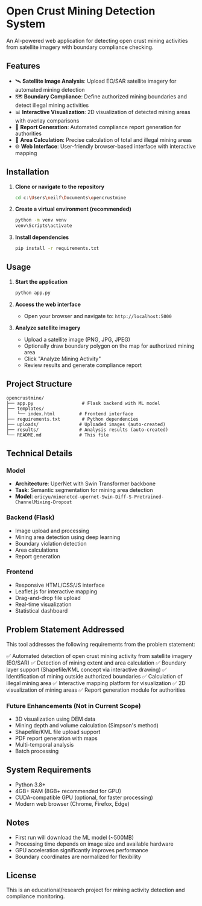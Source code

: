 # Open Crust Mining Detection System

An AI-powered web application for detecting open crust mining activities from satellite imagery with boundary compliance checking.

## Features

- 🛰️ **Satellite Image Analysis**: Upload EO/SAR satellite imagery for automated mining detection
- 🗺️ **Boundary Compliance**: Define authorized mining boundaries and detect illegal mining activities
- 📊 **Interactive Visualization**: 2D visualization of detected mining areas with overlay comparisons
- 📄 **Report Generation**: Automated compliance report generation for authorities
- 🎯 **Area Calculation**: Precise calculation of total and illegal mining areas
- 🌐 **Web Interface**: User-friendly browser-based interface with interactive mapping

## Installation

1. **Clone or navigate to the repository**
   ```bash
   cd c:\Users\neilf\Documents\opencrustmine
   ```

2. **Create a virtual environment (recommended)**
   ```bash
   python -m venv venv
   venv\Scripts\activate
   ```

3. **Install dependencies**
   ```bash
   pip install -r requirements.txt
   ```

## Usage

1. **Start the application**
   ```bash
   python app.py
   ```

2. **Access the web interface**
   - Open your browser and navigate to: `http://localhost:5000`

3. **Analyze satellite imagery**
   - Upload a satellite image (PNG, JPG, JPEG)
   - Optionally draw boundary polygon on the map for authorized mining area
   - Click "Analyze Mining Activity"
   - Review results and generate compliance report

## Project Structure

```
opencrustmine/
├── app.py                  # Flask backend with ML model
├── templates/
│   └── index.html         # Frontend interface
├── requirements.txt        # Python dependencies
├── uploads/               # Uploaded images (auto-created)
├── results/               # Analysis results (auto-created)
└── README.md              # This file
```

## Technical Details

### Model
- **Architecture**: UperNet with Swin Transformer backbone
- **Task**: Semantic segmentation for mining area detection
- **Model**: `ericyu/minenetcd-upernet-Swin-Diff-S-Pretrained-ChannelMixing-Dropout`

### Backend (Flask)
- Image upload and processing
- Mining area detection using deep learning
- Boundary violation detection
- Area calculations
- Report generation

### Frontend
- Responsive HTML/CSS/JS interface
- Leaflet.js for interactive mapping
- Drag-and-drop file upload
- Real-time visualization
- Statistical dashboard

## Problem Statement Addressed

This tool addresses the following requirements from the problem statement:

✅ Automated detection of open crust mining activity from satellite imagery (EO/SAR)
✅ Detection of mining extent and area calculation
✅ Boundary layer support (Shapefile/KML concept via interactive drawing)
✅ Identification of mining outside authorized boundaries
✅ Calculation of illegal mining area
✅ Interactive mapping platform for visualization
✅ 2D visualization of mining areas
✅ Report generation module for authorities

### Future Enhancements (Not in Current Scope)
- 3D visualization using DEM data
- Mining depth and volume calculation (Simpson's method)
- Shapefile/KML file upload support
- PDF report generation with maps
- Multi-temporal analysis
- Batch processing

## System Requirements

- Python 3.8+
- 4GB+ RAM (8GB+ recommended for GPU)
- CUDA-compatible GPU (optional, for faster processing)
- Modern web browser (Chrome, Firefox, Edge)

## Notes

- First run will download the ML model (~500MB)
- Processing time depends on image size and available hardware
- GPU acceleration significantly improves performance
- Boundary coordinates are normalized for flexibility

## License

This is an educational/research project for mining activity detection and compliance monitoring.
